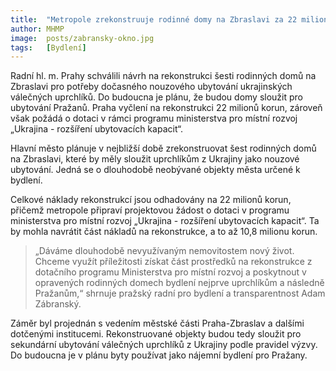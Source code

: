 ```yaml
---
title:  "Metropole zrekonstruuje rodinné domy na Zbraslavi za 22 milionů korun"
author: MHMP
image:  posts/zabransky-okno.jpg
tags:   [Bydlení]
---
```

 
Radní hl. m. Prahy schválili návrh na rekonstrukci šesti rodinných domů na Zbraslavi pro potřeby dočasného nouzového ubytování ukrajinských válečných uprchlíků. Do budoucna je plánu, že budou domy sloužit pro ubytování Pražanů. Praha vyčlení na rekonstrukci 22 milionů korun, zároveň však požádá o dotaci v rámci programu ministerstva pro místní rozvoj „Ukrajina - rozšíření ubytovacích kapacit“.

Hlavní město plánuje v nejbližší době zrekonstruovat šest rodinných domů na Zbraslavi, které by měly sloužit uprchlíkům z Ukrajiny jako nouzové ubytování. Jedná se o dlouhodobě neobývané objekty města určené k bydlení.

Celkové náklady rekonstrukcí jsou odhadovány na 22 milionů korun, přičemž metropole připraví projektovou žádost o dotaci v programu ministerstva pro místní rozvoj „Ukrajina - rozšíření ubytovacích kapacit“. Ta by mohla navrátit část nákladů na rekonstrukce, a to až 10,8 milionu korun.

> „Dáváme dlouhodobě nevyužívaným nemovitostem nový život. Chceme využít příležitosti získat část prostředků na rekonstrukce z dotačního programu Ministerstva pro místní rozvoj a poskytnout v opravených rodinných domech bydlení nejprve uprchlíkům a následně Pražanům,“ shrnuje pražský radní pro bydlení a transparentnost Adam Zábranský.

Záměr byl projednán s vedením městské části Praha-Zbraslav a dalšími dotčenými institucemi. Rekonstruované objekty budou tedy sloužit pro sekundární ubytování válečných uprchlíků z Ukrajiny podle pravidel výzvy. Do budoucna je v plánu byty používat jako nájemní bydlení pro Pražany.


